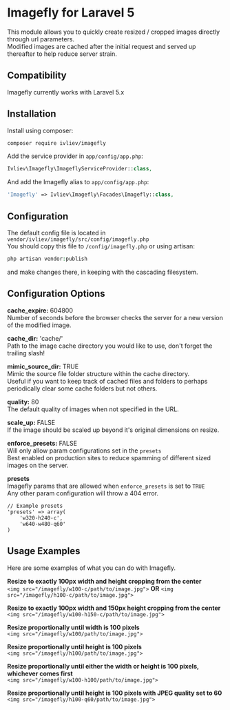 # Imagefly for Laravel 5

This module allows you to quickly create resized / cropped images directly through url parameters.  
Modified images are cached after the initial request and served up thereafter to help reduce server strain.

## Compatibility

Imagefly currently works with Laravel 5.x

Installation
------------

Install using composer:

```bash
composer require ivliev/imagefly
```

Add the service provider in `app/config/app.php`:

```php
Ivliev\Imagefly\ImageflyServiceProvider::class,
```

And add the Imagefly alias to `app/config/app.php`:

```php
'Imagefly' => Ivliev\Imagefly\Facades\Imagefly::class,
```

Configuration
-------------

The default config file is located in `vendor/ivliev/imagefly/src/config/imagefly.php`  
You should copy this file to `/config/imagefly.php` or using artisan:

```php
php artisan vendor:publish
```

and make changes there, in keeping with the cascading filesystem.

## Configuration Options

**cache_expire:** 604800  
Number of seconds before the browser checks the server for a new version of the modified image.

**cache_dir:** 'cache/'  
Path to the image cache directory you would like to use, don't forget the trailing slash!

**mimic_source_dir:** TRUE  
Mimic the source file folder structure within the cache directory.  
Useful if you want to keep track of cached files and folders to perhaps periodically clear some cache folders but not others.

**quality:** 80  
The default quality of images when not specified in the URL.

**scale_up:** FALSE  
If the image should be scaled up beyond it's original dimensions on resize.

**enforce_presets:** FALSE  
Will only allow param configurations set in the `presets`  
Best enabled on production sites to reduce spamming of different sized images on the server.

**presets**  
Imagefly params that are allowed when `enforce_presets` is set to `TRUE`  
Any other param configuration will throw a 404 error.
    
    // Example presets
    'presets' => array(
        'w320-h240-c',
        'w640-w480-q60'
    )
    
## Usage Examples

Here are some examples of what you can do with Imagefly.

**Resize to exactly 100px width and height cropping from the center**  
`<img src="/imagefly/w100-c/path/to/image.jpg">`  **OR**  `<img src="/imagefly/h100-c/path/to/image.jpg">`

**Resize to exactly 100px width and 150px height cropping from the center**  
`<img src="/imagefly/w100-h150-c/path/to/image.jpg">`

**Resize proportionally until width is 100 pixels**  
`<img src="/imagefly/w100/path/to/image.jpg">`

**Resize proportionally until height is 100 pixels**  
`<img src="/imagefly/h100/path/to/image.jpg">`

**Resize proportionally until either the width or height is 100 pixels, whichever comes first**  
`<img src="/imagefly/w100-h100/path/to/image.jpg">`

**Resize proportionally until height is 100 pixels with JPEG quality set to 60**  
`<img src="/imagefly/h100-q60/path/to/image.jpg">`
